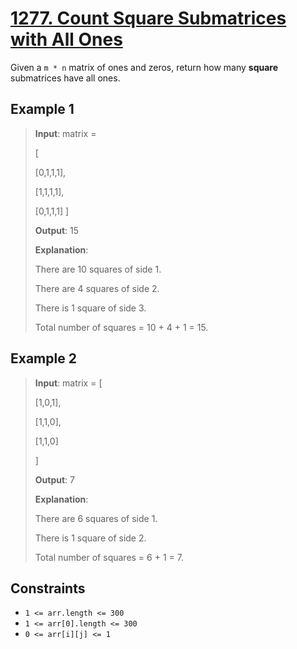 # [1277. Count Square Submatrices with All Ones](https://leetcode.com/problems/count-square-submatrices-with-all-ones/description/)

Given a `m * n` matrix of ones and zeros, return how many **square** submatrices have all ones.

## Example 1

> **Input**: matrix =
>
> [
>
> [0,1,1,1],
>
> [1,1,1,1],
>
> [0,1,1,1]
> ]
>
> **Output**: 15
>
> **Explanation**:
>
> There are 10 squares of side 1.
>
> There are 4 squares of side 2.
>
> There is  1 square of side 3.
>
> Total number of squares = 10 + 4 + 1 = 15.

## Example 2

> **Input**: matrix =
> [
>
> [1,0,1],
>
> [1,1,0],
>
> [1,1,0]
>
> ]
>
> **Output**: 7
>
> **Explanation**:
>
> There are 6 squares of side 1.
>
> There is 1 square of side 2.
>
> Total number of squares = 6 + 1 = 7.

## Constraints

- `1 <= arr.length <= 300`
- `1 <= arr[0].length <= 300`
- `0 <= arr[i][j] <= 1`
